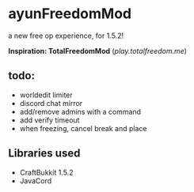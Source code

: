 # ayunFreedomMod

a new free op experience, for 1.5.2!

**Inspiration: TotalFreedomMod** (*play.totalfreedom.me*)

## todo:
- worldedit limiter
- discord chat mirror
- add/remove admins with a command
- add verify timeout
- when freezing, cancel break and place

## Libraries used
- CraftBukkit 1.5.2
- JavaCord